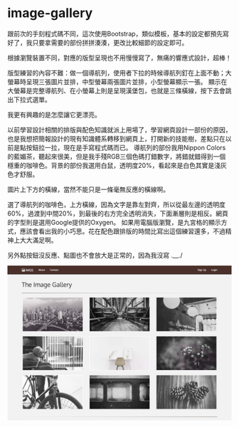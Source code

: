 # image-gallery

跟前次的手刻程式碼不同，這次使用Bootstrap，類似模板，基本的設定都預先寫好了，我只要拿需要的部份拼拼湊湊，更改比較細節的設定即可。

根據瀏覽裝置不同，對應的版型呈現也不用慢慢寫了，無痛的響應式設計，超棒！

版型練習的內容不難：做一個導航列，使用者下拉的時候導航列釘在上面不動；大螢幕時呈現三張圖片並排，中型螢幕兩張圖片並排，小型螢幕顯示一張。
顯示在大螢幕是完整導航列、在小螢幕上則是呈現漢堡包，也就是三條橫線，按下去會跳出下拉式選單。

我更有興趣的是怎麼讓它更漂亮。

以前學習設計相關的排版與配色知識就派上用場了，學習網頁設計一部份的原因，也是我想把簡報設計的現有知識體系轉移到網頁上，打開新的技能樹，差點只在以前是點按鈕拉一拉，現在是手寫程式碼而已。
導航列的部份我用Nippon Colors的藍媚茶，聽起來很美，但是我手殘RGB三個色碼打錯數字，將錯就錯得到一個穩重的咖啡色。背景的部份我選用白鼠，透明度20%，看起來是白色其實是淺灰色才舒服。

圖片上下方的橫線，當然不能只是一條毫無反應的橫線啊。

選了導航列的咖啡色，上方橫線，因為文字是靠左對齊，所以從最左邊的透明度60%，過渡到中間20%，到最後的右方完全透明消失，下面漸層則是相反。網頁的字型則是選用Google提供的Oxygen。
如果用電腦版瀏覽，是九宮格的顯示方式，應該會看出我的小巧思。花在配色跟排版的時間比寫出這個練習還多，不過精神上大大滿足啊。

另外點按鈕沒反應、點圖也不會放大是正常的，因為我沒寫 .__./

![](https://raw.githubusercontent.com/hipala/image-gallery/gh-pages/image_gallery_screenshot.png?raw=true)
